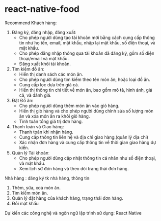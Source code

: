 # react-native-food

Recommend
Khách hàng:
1. Đăng ký, đăng nhập, đăng xuất:
   - Cho phép người dùng tạo tài khoản mới bằng cách cung cấp thông tin như họ tên, email, mật khẩu, nhập lại mật khẩu, số điện thoại, và mật khẩu.
   - Cho phép đăng nhập thông qua tài khoản đã đăng ký, gồm số điện thoại/email và mật khẩu.
   - Đăng xuất khỏi tài khoản.
2. Tìm kiếm đồ ăn:
   - Hiển thị danh sách các món ăn.
   - Cho phép người dùng tìm kiếm theo tên món ăn, hoặc loại đồ ăn.
   - Cung cấp lọc dựa trên giá cả.
   - Hiển thị thông tin chi tiết về món ăn, bao gồm mô tả, hình ảnh, giá cả, và đánh giá.
3. Đặt Đồ ăn:
   - Cho phép người dùng thêm món ăn vào giỏ hàng.
   - Hiển thị giỏ hàng và cho phép người dùng chỉnh sửa số lượng món ăn và xóa món ăn ra khỏi giỏ hàng.
   - Tính toán tổng giá trị đơn hàng.
4. Thanh toán và Giao hàng:
   - Thanh toán khi nhận hàng.
   - Cung cấp thông tin liên hệ và địa chỉ giao hàng.(quản lý địa chỉ)
   - Xác nhận đơn hàng và cung cấp thông tin về thời gian giao hàng dự kiến.
5. Quản lý Tài khoản:
   - Cho phép người dùng cập nhật thông tin cá nhân như số điện thoại, và mật khẩu.
   - Xem lịch sử đơn hàng và theo dõi trạng thái đơn hàng.



Nhà hàng : đăng ký tk nhà hàng, thông tin
1. Thêm, sửa, xoá món ăn.
2. Tìm kiếm món ăn.
3. Quản lý đặt hàng của khách hàng, trạng thái đơn hàng.
4. Đổi mật khẩu


Dự kiến các công nghệ và ngôn ngữ lập trình sử dụng:  React Native
